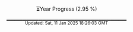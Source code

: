 <p align="center">
⏳Year Progress (2.95 %) <br>
▁▁▁▁▁▁▁▁▁▁▁▁▁▁▁▁▁▁▁▁▁▁▁▁▁▁▁▁▁▁ <br>
<sub>Updated: Sat, 11 Jan 2025 18:26:03 GMT</sub>
</p>

